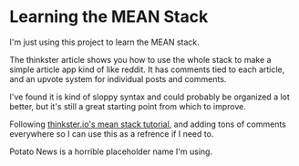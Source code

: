Learning the MEAN Stack
=========

I'm just using this project to learn the MEAN stack.

The thinkster article shows you how to use the whole stack to make a simple article app kind of like reddit.  It has comments tied to each article, and an upvote system for individual posts and comments.

I've found it is kind of sloppy syntax and could probably be organized a lot better, but it's still a great starting point from which to improve.

Following <a href="https://thinkster.io/angulartutorial/mean-stack-tutorial/">thinkster.io's mean stack tutorial</a>, and adding tons of comments everywhere so I can use this as a refrence if I need to.

Potato News is a horrible placeholder name I'm using.